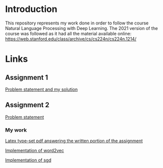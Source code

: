 # Introduction
This repository represents my work done in order to follow the course Natural Language Processing with Deep Learning.
The 2021 version of the course was followed as it had all the material available online: https://web.stanford.edu/class/archive/cs/cs224n/cs224n.1214/

# Links
## Assignment 1
[Problem statement and my solution](a1/exploring_word_vectors.ipynb)

## Assignment 2
[Problem statement](a2/a2.pdf)

### My work

[Latex type-set pdf answering the written portion of the assignment](a2/a2_solution.pdf)

[Implementation of word2vec](a2/word2vec.py)

[Implementation of sgd](a2/sgd.py)
